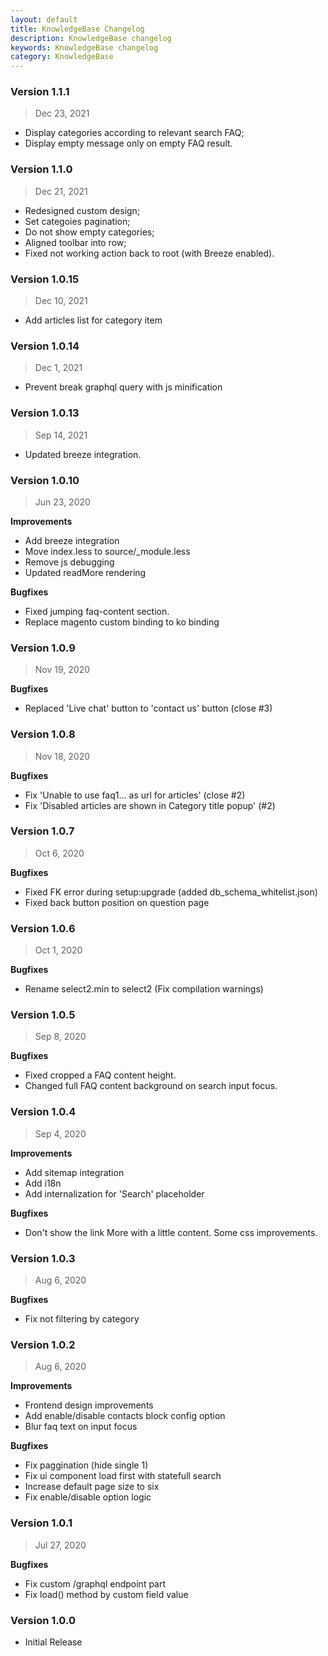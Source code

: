 ```yaml
---
layout: default
title: KnowledgeBase Changelog
description: KnowledgeBase changelog
keywords: KnowledgeBase changelog
category: KnowledgeBase
---
```


### Version 1.1.1

> Dec 23, 2021

 - Display categories according to relevant search FAQ;
 - Display empty message only on empty FAQ result.

### Version 1.1.0

> Dec 21, 2021

 - Redesigned custom design;
 - Set categoies pagination;
 - Do not show empty categories;
 - Aligned toolbar into row;
 - Fixed not working action back to root (with Breeze enabled).

### Version 1.0.15

> Dec 10, 2021

 - Add articles list for category item

### Version 1.0.14

> Dec 1, 2021

 - Prevent break graphql query with js minification

### Version 1.0.13

> Sep 14, 2021

 - Updated breeze integration.

### Version 1.0.10

> Jun 23, 2020

**Improvements**
 - Add breeze integration
 - Move index.less to source/_module.less
 - Remove js debugging
 - Updated readMore rendering

**Bugfixes**
 - Fixed jumping faq-content section.
 - Replace magento custom binding to ko binding

### Version 1.0.9

> Nov 19, 2020

**Bugfixes**
 - Replaced 'Live chat' button to 'contact us' button (close #3)

### Version 1.0.8

> Nov 18, 2020

**Bugfixes**
 - Fix 'Unable to use faq1... as url for articles' (close #2)
 - Fix 'Disabled articles are shown in Category title popup' (#2)

### Version 1.0.7

> Oct 6, 2020

**Bugfixes**
 - Fixed FK error during setup:upgrade (added db_schema_whitelist.json)
 - Fixed back button position on question page

### Version 1.0.6

> Oct 1, 2020

**Bugfixes**
 - Rename select2.min to select2 (Fix compilation warnings)

### Version 1.0.5

> Sep 8, 2020

**Bugfixes**
 - Fixed cropped a FAQ content height.
 - Changed full FAQ content background on search input focus.

### Version 1.0.4

> Sep 4, 2020

**Improvements**
 - Add sitemap integration
 - Add i18n
 - Add internalization for 'Search' placeholder

**Bugfixes**
 - Don't show the link More with a little content. Some css improvements.

### Version 1.0.3

> Aug 6, 2020

**Bugfixes**
 - Fix not filtering by category


### Version 1.0.2

> Aug 6, 2020

**Improvements**
 - Frontend design improvements
 - Add enable/disable contacts block config option
 - Blur faq text on input focus

**Bugfixes**
 - Fix paggination (hide single 1)
 - Fix ui component load first with statefull search
 - Increase default page size to six
 - Fix enable/disable option logic

### Version 1.0.1

> Jul 27, 2020

**Bugfixes**
 - Fix custom /graphql endpoint part
 - Fix load() method by custom field value

### Version 1.0.0

 -  Initial Release
